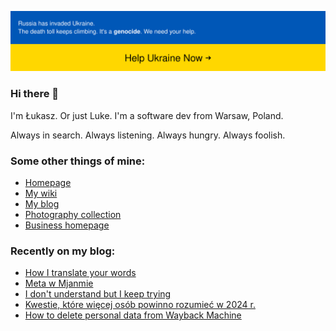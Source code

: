 [![SWUbanner](https://raw.githubusercontent.com/vshymanskyy/StandWithUkraine/main/banner2-direct.svg)](https://github.com/vshymanskyy/StandWithUkraine/blob/main/docs/README.md)

### Hi there 👋

I'm Łukasz. Or just Luke. I'm a software dev from Warsaw, Poland.

Always in search. Always listening. Always hungry. Always foolish.

### Some other things of mine:

* [Homepage](https://lukaszwojcik.net/)
* [My wiki](https://lukeswiki.eu/)
* [My blog](https://blog.lukaszwojcik.net/)
* [Photography collection](https://lukemgraphy.eu/)
* [Business homepage](https://lukem.net/)

### Recently on my blog:

<!-- BLOG-POST-LIST:START -->
- [How I translate your words](https://blog.lukaszwojcik.net/how-i-translate-your-words/)
- [Meta w Mjanmie](https://blog.lukaszwojcik.net/pl/meta-w-mjanmie/)
- [I don&#39;t understand but I keep trying](https://blog.lukaszwojcik.net/i-dont-understand-but-i-keep-trying/)
- [Kwestie, które więcej osób powinno rozumieć w 2024 r.](https://blog.lukaszwojcik.net/kwestie-ktore-wiecej-osob-powinno-rozumiec-w-2024-r/)
- [How to delete personal data from Wayback Machine](https://blog.lukaszwojcik.net/how-to-delete-personal-data-from-wayback-machine/)
<!-- BLOG-POST-LIST:END -->
